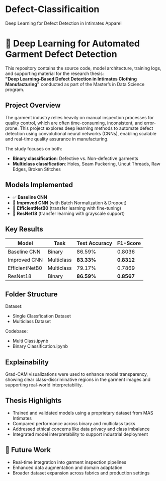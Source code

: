 # Defect-Classificaition
Deep Learning for Defect Detection in Intimates Apparel


# 🧵 Deep Learning for Automated Garment Defect Detection

This repository contains the source code, model architecture, training logs, and supporting material for the research thesis:  
**"Deep Learning-Based Defect Detection in Intimates Clothing Manufacturing"** conducted as part of the Master’s in Data Science program.

## Project Overview

The garment industry relies heavily on manual inspection processes for quality control, which are often time-consuming, inconsistent, and error-prone. This project explores deep learning methods to automate defect detection using convolutional neural networks (CNNs), enabling scalable and real-time quality assurance in manufacturing.

The study focuses on both:
- **Binary classification**: Defective vs. Non-defective garments  
- **Multiclass classification**: Holes, Seam Puckering, Uncut Threads, Raw Edges, Broken Stitches

## Models Implemented

- ✅ **Baseline CNN**  
- 🔧 **Improved CNN** (with Batch Normalization & Dropout)  
- 🌱 **EfficientNetB0** (transfer learning with fine-tuning)
- 🧱 **ResNet18** (transfer learning with grayscale support) 


## Key Results

| Model           | Task         | Test Accuracy | F1-Score |
|----------------|--------------|----------------|----------|
| Baseline CNN   | Binary       | 86.59%         | 0.8036   |
| Improved CNN   | Multiclass   | **83.33%**     | **0.8312** |
| EfficientNetB0 | Multiclass   | 79.17%         | 0.7869   |
| ResNet18       | Binary       | **86.59%**     | **0.8567** |

## Folder Structure

Dataset:
- Single Classfication Dataset
- Multiclass Dataset
  
Codebase:
- Multi Class.ipynb
- Binary Classification.ipynb


## Explainability

Grad-CAM visualizations were used to enhance model transparency, showing clear class-discriminative regions in the garment images and supporting real-world interpretability.

## Thesis Highlights

- Trained and validated models using a proprietary dataset from MAS Intimates
- Compared performance across binary and multiclass tasks
- Addressed ethical concerns like data privacy and class imbalance
- Integrated model interpretability to support industrial deployment

## 🚀 Future Work

- Real-time integration into garment inspection pipelines
- Enhanced data augmentation and domain adaptation
- Broader dataset expansion across fabrics and production settings



